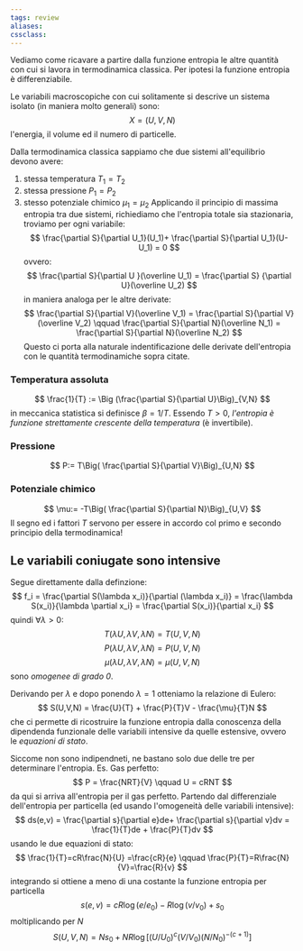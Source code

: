 ```yaml
---
tags: review
aliases:
cssclass:
---
```

 
Vediamo come ricavare a partire dalla funzione entropia le altre quantità con cui si lavora in termodinamica classica. Per ipotesi la funzione entropia è differenziabile. 

Le variabili macroscopiche con cui solitamente si descrive un sistema isolato (in maniera molto generali) sono:
$$
X = (U,V,N)
$$
l'energia, il volume ed il numero di particelle.

Dalla termodinamica classica sappiamo che due sistemi all'equilibrio devono avere:
1. stessa temperatura $T_1 = T_2$
2. stessa pressione $P_1 = P_2$
3. stesso potenziale chimico $\mu_1 = \mu_2$
Applicando il principio di massima entropia tra due sistemi, richiediamo che l'entropia totale sia stazionaria, troviamo per ogni variabile:
$$
\frac{\partial S}{\partial U_1}(U_1)+ \frac{\partial S}{\partial U_1}(U-U_1) = 0
$$
ovvero:
$$
\frac{\partial S}{\partial U }(\overline U_1) = \frac{\partial S} {\partial U}(\overline U_2) 
$$
in maniera analoga per le altre derivate:
$$
\frac{\partial S}{\partial V}(\overline V_1) = \frac{\partial S}{\partial V}(\overline V_2) \qquad \frac{\partial S}{\partial N}(\overline N_1) = \frac{\partial S}{\partial N}(\overline N_2)
$$
Questo ci porta alla naturale indentificazione delle derivate dell'entropia con le quantità termodinamiche sopra citate.

### Temperatura assoluta
$$
\frac{1}{T} := \Big (\frac{\partial S}{\partial U}\Big)_{V,N}
$$
in meccanica statistica si definisce $\beta = 1/T$. Essendo $T>0$, _l'entropia è funzione strettamente crescente della temperatura_ (è invertibile).

### Pressione
$$
P:= T\Big( \frac{\partial S}{\partial V}\Big)_{U,N}
$$
### Potenziale chimico
$$
\mu:= -T\Big( \frac{\partial S}{\partial N}\Big)_{U,V}
$$
Il segno ed i fattori $T$ servono per essere in accordo col primo e secondo principio della termodinamica!

## Le variabili coniugate sono intensive
Segue direttamente dalla definzione:
$$
f_i = \frac{\partial S(\lambda x_i)}{\partial (\lambda x_i)} = \frac{\lambda S(x_i)}{\lambda \partial x_i} = \frac{\partial S(x_i)}{\partial x_i}
$$
quindi $\forall \lambda > 0$:
$$
T(\lambda U, \lambda V, \lambda N) = T(U,V,N)
$$
$$
P(\lambda U, \lambda V, \lambda N) = P(U,V,N)
$$
$$
\mu(\lambda U, \lambda V, \lambda N) = \mu(U,V,N)
$$
sono _omogenee di grado 0_.

Derivando per $\lambda$ e dopo ponendo $\lambda = 1$ otteniamo la relazione di Eulero:
$$
S(U,V,N) = \frac{U}{T} + \frac{P}{T}V - \frac{\mu}{T}N
$$
che ci permette di ricostruire la funzione entropia dalla conoscenza della dipendenda funzionale delle variabili intensive da quelle estensive, ovvero le _equazioni di stato_.

Siccome non sono indipendneti, ne bastano solo due delle tre per determinare l'entropia.
Es. Gas perfetto:
$$
P = \frac{NRT}{V} \qquad U = cRNT
$$
da qui si arriva all'entropia per il gas perfetto. Partendo dal differenziale dell'entropia per particella (ed usando l'omogeneità delle variabili intensive):
$$
ds(e,v) = \frac{\partial s}{\partial e}de+ \frac{\partial s}{\partial v}dv = \frac{1}{T}de + \frac{P}{T}dv 
$$
usando le due equazioni di stato:
$$
\frac{1}{T}=cR\frac{N}{U} =\frac{cR}{e} \qquad \frac{P}{T}=R\frac{N}{V}=\frac{R}{v} 
$$
integrando si ottiene a meno di una costante la funzione entropia per particella
$$
s(e,v)=cR\log(e/e_0) - R\log(v/v_0) + s_0
$$
moltiplicando per $N$ 
$$
S(U,V,N) = Ns_0 + NR\log[(U/U_0)^c (V/V_0)(N/N_0)^{-(c+1)}]
$$
